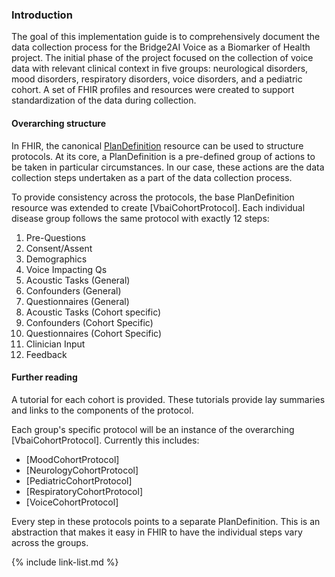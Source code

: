 ### Introduction

The goal of this implementation guide is to comprehensively document the data collection process for the Bridge2AI Voice as a Biomarker of Health project.
The initial phase of the project focused on the collection of voice data with relevant clinical context in five groups: neurological disorders, mood disorders, respiratory disorders, voice disorders, and a pediatric cohort.
A set of FHIR profiles and resources were created to support standardization of the data during collection.

#### Overarching structure

In FHIR, the canonical [PlanDefinition](http://hl7.org/fhir/R4/plandefinition.html) resource can be used to structure protocols. At its core, a PlanDefinition is a pre-defined group of actions to be taken in particular circumstances. In our case, these actions are the data collection steps undertaken as a part of the data collection process.

To provide consistency across the protocols, the base PlanDefinition resource was extended to create [VbaiCohortProtocol]. Each individual disease group follows the same protocol with exactly 12 steps:

1. Pre-Questions
2. Consent/Assent
3. Demographics
4. Voice Impacting Qs
5. Acoustic Tasks (General)
6. Confounders (General)
7. Questionnaires (General)
8. Acoustic Tasks (Cohort specific)
9. Confounders (Cohort Specific)
10. Questionnaires (Cohort Specific)
11. Clinician Input
12. Feedback

#### Further reading

A tutorial for each cohort is provided. These tutorials provide lay summaries and links to the components of the protocol.

Each group's specific protocol will be an instance of the overarching [VbaiCohortProtocol]. Currently this includes:

* [MoodCohortProtocol]
* [NeurologyCohortProtocol]
* [PediatricCohortProtocol]
* [RespiratoryCohortProtocol]
* [VoiceCohortProtocol]

Every step in these protocols points to a separate PlanDefinition. This is an abstraction that makes it easy in FHIR to have the individual steps vary across the groups.

{% include link-list.md %}